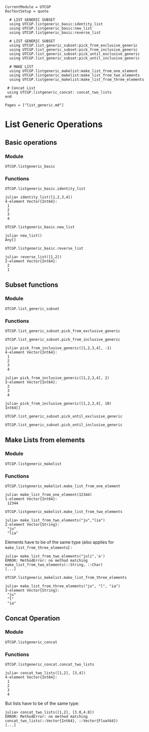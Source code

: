 ```@meta
CurrentModule = UTCGP
DocTestSetup = quote

  # LIST GENERIC SUBSET
  using UTCGP.listgeneric_basic:identity_list
  using UTCGP.listgeneric_basic:new_list
  using UTCGP.listgeneric_basic:reverse_list
  
  # LIST GENERIC SUBSET
  using UTCGP.list_generic_subset:pick_from_exclusive_generic
  using UTCGP.list_generic_subset:pick_from_inclusive_generic
  using UTCGP.list_generic_subset:pick_until_exclusive_generic
  using UTCGP.list_generic_subset:pick_until_inclusive_generic

  # MAKE LIST 
  using UTCGP.listgeneric_makelist:make_list_from_one_element
  using UTCGP.listgeneric_makelist:make_list_from_two_elements
  using UTCGP.listgeneric_makelist:make_list_from_three_elements

 # Concat List
 using UTCGP.listgeneric_concat: concat_two_lists
end
```

```@contents
Pages = ["list_generic.md"]
```

# List Generic Operations

## Basic operations 

### Module 

```@docs
UTCGP.listgeneric_basic
```
### Functions 

```@docs
UTCGP.listgeneric_basic.identity_list
```
```jldoctest
julia> identity_list([1,2,3,4])
4-element Vector{Int64}:
 1
 2
 3
 4
```

```@docs
UTCGP.listgeneric_basic.new_list
```
```jldoctest
julia> new_list()
Any[]
```

```@docs
UTCGP.listgeneric_basic.reverse_list
```
```jldoctest
julia> reverse_list([1,2])
2-element Vector{Int64}:
 2
 1
```

## Subset functions

### Module
```@docs
UTCGP.list_generic_subset
```

### Functions

```@docs
UTCGP.list_generic_subset.pick_from_exclusive_generic
```


```@docs
UTCGP.list_generic_subset.pick_from_inclusive_generic
```
```jldoctest
julia> pick_from_inclusive_generic([1,2,3,4], -1)
4-element Vector{Int64}:
 1
 2
 3
 4
```
```jldoctest
julia> pick_from_inclusive_generic([1,2,3,4], 2)
3-element Vector{Int64}:
 2
 3
 4
```
```jldoctest
julia> pick_from_inclusive_generic([1,2,3,4], 10)
Int64[]
```

```@docs
UTCGP.list_generic_subset.pick_until_exclusive_generic
```
```@docs
UTCGP.list_generic_subset.pick_until_inclusive_generic
```



## Make Lists from elements

### Module
```@docs
UTCGP.listgeneric_makelist
```

### Functions

```@docs
UTCGP.listgeneric_makelist.make_list_from_one_element
```
```jldoctest
julia> make_list_from_one_element(12344)
1-element Vector{Int64}:
 12344
```

```@docs
UTCGP.listgeneric_makelist.make_list_from_two_elements
```
```jldoctest
julia> make_list_from_two_elements("ju","lia")
2-element Vector{String}:
 "ju"
 "lia"
```

Elements have to be of the same type (also applies for `make_list_from_three_elements`)  : 

```jldoctest
julia> make_list_from_two_elements("juli",'a')
ERROR: MethodError: no method matching make_list_from_two_elements(::String, ::Char)
[...] 
```

```@docs
UTCGP.listgeneric_makelist.make_list_from_three_elements
```
```jldoctest
julia> make_list_from_three_elements("ju", "l", "ia")
3-element Vector{String}:
 "ju"
 "l"
 "ia"
```


## Concat Operation

### Module
```@docs
UTCGP.listgeneric_concat
```

### Functions

```@docs
UTCGP.listgeneric_concat.concat_two_lists
```
```jldoctest
julia> concat_two_lists([1,2], [3,4])
4-element Vector{Int64}:
 1
 2
 3
 4
```

But lists have to be of the same type:

```jldoctest
julia> concat_two_lists([1,2], [3.0,4.0])
ERROR: MethodError: no method matching concat_two_lists(::Vector{Int64}, ::Vector{Float64})
[...]
```
